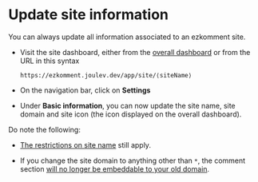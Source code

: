# Update site information

You can always update all information associated to an ezkomment site.

- Visit the site dashboard, either from the [overall dashboard](/app/dashboard) or from the URL in this syntax

  ```
  https://ezkomment.joulev.dev/app/site/⟨siteName⟩
  ```

- On the navigation bar, click on **Settings**

- Under **Basic information**, you can now update the site name, site domain and site icon (the icon displayed on the overall dashboard).

Do note the following:

- [The restrictions on site name](/docs/sites-and-pages/create-new-site#site-name) still apply.

- If you change the site domain to anything other than `*`, the comment section [will no longer be embeddable to your old domain](/docs/sites-and-pages/create-new-site#site-domain).
